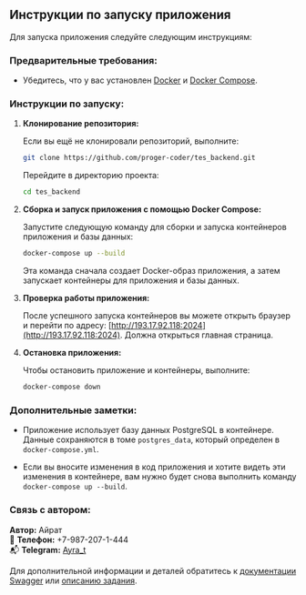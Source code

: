 ## Инструкции по запуску приложения

Для запуска приложения следуйте следующим инструкциям:

### Предварительные требования:

- Убедитесь, что у вас установлен [Docker](https://www.docker.com/get-started) и [Docker Compose](https://docs.docker.com/compose/install/).

### Инструкции по запуску:

1. **Клонирование репозитория:**

   Если вы ещё не клонировали репозиторий, выполните:

   ```bash
   git clone https://github.com/proger-coder/tes_backend.git
   ```

   Перейдите в директорию проекта:

   ```bash
   cd tes_backend
   ```

2. **Сборка и запуск приложения с помощью Docker Compose:**

   Запустите следующую команду для сборки и запуска контейнеров приложения и базы данных:

   ```bash
   docker-compose up --build
   ```

   Эта команда сначала создает Docker-образ приложения, а затем запускает контейнеры для приложения и базы данных.

3. **Проверка работы приложения:**

   После успешного запуска контейнеров вы можете открыть браузер и перейти по адресу: [http://193.17.92.118:2024](http://193.17.92.118:2024). Должна открыться главная страница.

4. **Остановка приложения:**

   Чтобы остановить приложение и контейнеры, выполните:

   ```bash
   docker-compose down
   ```

### Дополнительные заметки:

- Приложение использует базу данных PostgreSQL в контейнере. Данные сохраняются в томе `postgres_data`, который определен в `docker-compose.yml`.

- Если вы вносите изменения в код приложения и хотите видеть эти изменения в контейнере, вам нужно будет снова выполнить команду `docker-compose up --build`.

### Связь с автором:

**Автор:** Айрат  
📱 **Телефон:** +7-987-207-1-444  
📬 **Telegram:** [Ayra_t](https://t.me/Ayra_t)

Для дополнительной информации и деталей обратитесь к [документации Swagger](http://193.17.92.118:2024/api) или [описанию задания](https://github.com/proger-coder/tes_backend/blob/master/taskDescription.md).